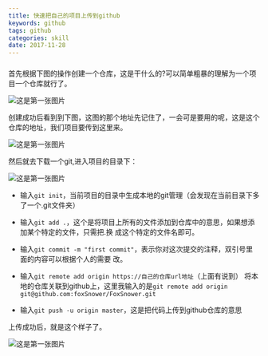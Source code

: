 ```yaml
---
title: 快速把自己的项目上传到github
keywords: github
tags: github
categories: skill
date: 2017-11-28
---
```


###

首先根据下图的操作创建一个仓库，这是干什么的?可以简单粗暴的理解为一个项目一个仓库就行了。

![这是第一张图片](../../../../images/github/git1.jpg)

创建成功后看到到下图，这图的那个地址先记住了，一会可是要用的呢，这是这个仓库的地址，我们项目要传到这里来。

![这是第一张图片](../../../../images/github/git2.jpg)

然后就去下载一个git,进入项目的目录下：

![这是第一张图片](../../../../images/github/git3.jpg)

* 输入`git init`，当前项目的目录中生成本地的git管理（会发现在当前目录下多了一个.git文件夹）

* 输入`git add .`，这个是将项目上所有的文件添加到仓库中的意思，如果想添加某个特定的文件，只需把.换
成这个特定的文件名即可。

* 输入`git commit -m "first commit"`，表示你对这次提交的注释，双引号里面的内容可以根据个人的需要
改。

* 输入`git remote add origin https://自己的仓库url地址`（上面有说到） 将本地的仓库关联到github上，这里我输入的是`git remote add origin git@github.com:foxSnower/FoxSnower.git`

* 输入`git push -u origin master`，这是把代码上传到github仓库的意思

上传成功后，就是这个样子了。

![这是第一张图片](../../../../images/github/git4.jpg)